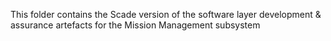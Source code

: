 This folder contains the Scade version of the software layer development
& assurance artefacts for the Mission Management subsystem
